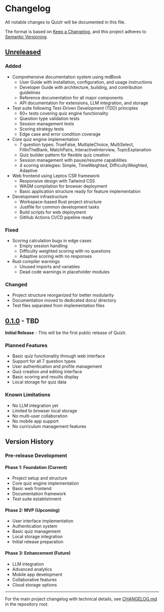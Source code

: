 # Changelog

All notable changes to Quizlr will be documented in this file.

The format is based on [Keep a Changelog](https://keepachangelog.com/en/1.1.0/),
and this project adheres to [Semantic Versioning](https://semver.org/spec/v2.0.0.html).

## [Unreleased]

### Added
- Comprehensive documentation system using mdBook
  - User Guide with installation, configuration, and usage instructions
  - Developer Guide with architecture, building, and contribution guidelines
  - Reference documentation for all major components
  - API documentation for extensions, LLM integration, and storage
- Test suite following Test-Driven Development (TDD) principles
  - 60+ tests covering quiz engine functionality
  - Question type validation tests
  - Session management tests
  - Scoring strategy tests
  - Edge case and error condition coverage
- Core quiz engine implementation
  - 7 question types: TrueFalse, MultipleChoice, MultiSelect, FillInTheBlank, MatchPairs, InteractiveInterview, TopicExplanation
  - Quiz builder pattern for flexible quiz creation
  - Session management with pause/resume capabilities
  - 4 scoring strategies: Simple, TimeWeighted, DifficultyWeighted, Adaptive
- Web frontend using Leptos CSR framework
  - Responsive design with Tailwind CSS
  - WASM compilation for browser deployment
  - Basic application structure ready for feature implementation
- Development infrastructure
  - Workspace-based Rust project structure
  - Justfile for common development tasks
  - Build scripts for web deployment
  - GitHub Actions CI/CD pipeline ready

### Fixed
- Scoring calculation bugs in edge cases
  - Empty session handling
  - Difficulty weighted scoring with no questions
  - Adaptive scoring with no responses
- Rust compiler warnings
  - Unused imports and variables
  - Dead code warnings in placeholder modules

### Changed
- Project structure reorganized for better modularity
- Documentation moved to dedicated docs/ directory
- Test files separated from implementation files

## [0.1.0] - TBD

**Initial Release** - This will be the first public release of Quizlr.

### Planned Features
- Basic quiz functionality through web interface
- Support for all 7 question types
- User authentication and profile management
- Quiz creation and editing interface
- Basic scoring and results display
- Local storage for quiz data

### Known Limitations
- No LLM integration yet
- Limited to browser local storage
- No multi-user collaboration
- No mobile app support
- No curriculum management features

## Version History

### Pre-release Development

#### Phase 1: Foundation (Current)
- Project setup and structure
- Core quiz engine implementation
- Basic web frontend
- Documentation framework
- Test suite establishment

#### Phase 2: MVP (Upcoming)
- User interface implementation
- Authentication system
- Basic quiz management
- Local storage integration
- Initial release preparation

#### Phase 3: Enhancement (Future)
- LLM integration
- Advanced analytics
- Mobile app development
- Collaborative features
- Cloud storage options

---

For the main project changelog with technical details, see [CHANGELOG.md](../../../CHANGELOG.md) in the repository root.

[Unreleased]: https://github.com/yourusername/quizlr/compare/v0.1.0...HEAD
[0.1.0]: https://github.com/yourusername/quizlr/releases/tag/v0.1.0